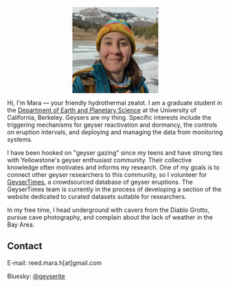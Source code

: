 <img id="mara" src="https://raw.githubusercontent.com/Geyserite/geyserite.github.io/main/assets/img/mara.png" alt="Headshot of Mara in bright winter clothing." width="200" style="display: block; margin: 0 auto"/>

Hi, I'm Mara &mdash; your friendly hydrothermal zealot. I am a graduate student in the [Department of Earth and Planetary Science](https://eps.berkeley.edu) at the University of California, Berkeley. Geysers are my thing. Specific interests include the triggering mechanisms for geyser reactivation and dormancy, the controls on eruption intervals, and deploying and managing the data from monitoring systems.

I have been hooked on "geyser gazing" since my teens and have strong ties with Yellowstone's geyser enthusiast community. Their collective knowledge often motivates and informs my research. One of my goals is to connect other geyser researchers to this community, so I volunteer for [GeyserTimes](https://www.geysertimes.org), a crowdsourced database of geyser eruptions. The GeyserTimes team is currently in the process of developing a section of the website dedicated to curated datasets suitable for researchers.

In my free time, I head underground with cavers from the Diablo Grotto, pursue cave photography, and complain about the lack of weather in the Bay Area.

## Contact
E-mail: reed.mara.h[at]gmail.com

Bluesky: [@geyserite](https://bsky.app/profile/geyserite.bsky.social)
